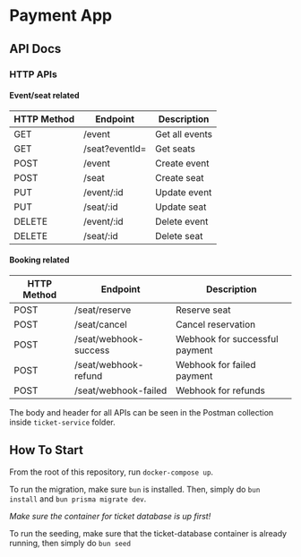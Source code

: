 # Payment App

## API Docs

### HTTP APIs

#### Event/seat related

| HTTP Method | Endpoint | Description |
| ----------- | -------- | ----------- |
| GET | /event | Get all events |
| GET | /seat?eventId=<eventId> | Get seats |
| POST | /event | Create event |
| POST | /seat | Create seat |
| PUT | /event/:id | Update event |
| PUT | /seat/:id | Update seat |
| DELETE | /event/:id | Delete event |
| DELETE | /seat/:id | Delete seat |


#### Booking related
| HTTP Method | Endpoint | Description |
| ----------- | -------- | ----------- |
| POST | /seat/reserve | Reserve seat |
| POST | /seat/cancel | Cancel reservation |
| POST | /seat/webhook-success | Webhook for successful payment |
| POST | /seat/webhook-refund | Webhook for failed payment |
| POST | /seat/webhook-failed | Webhook for refunds |

The body and header for all APIs can be seen in the Postman collection inside `ticket-service` folder.

## How To Start

From the root of this repository, run `docker-compose up`.

To run the migration, make sure `bun` is installed. Then, simply do `bun install` and `bun prisma migrate dev`.

 _Make sure the container for ticket database is up first!_

To run the seeding, make sure that the ticket-database container is already running, then simply do `bun seed`

